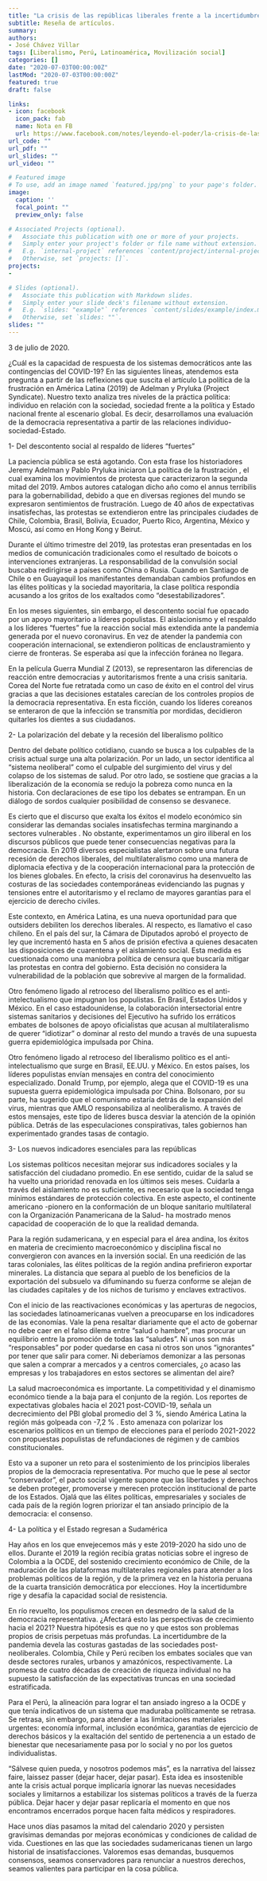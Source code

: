 ```yaml
---
title: "La crisis de las repúblicas liberales frente a la incertidumbre"
subtitle: Reseña de artículos.
summary: 
authors:
- José Chávez Villar
tags: [Liberalismo, Perú, Latinoamérica, Movilización social]
categories: []
date: "2020-07-03T00:00:00Z"
lastMod: "2020-07-03T00:00:00Z"
featured: true
draft: false

links:
- icon: facebook
  icon_pack: fab
  name: Nota en FB
  url: https://www.facebook.com/notes/leyendo-el-poder/la-crisis-de-las-rep%C3%BAblicas-liberales-frente-a-la-incertidumbre/1684789875006813/
url_code: ""
url_pdf: ""
url_slides: ""
url_video: ""

# Featured image
# To use, add an image named `featured.jpg/png` to your page's folder. 
image:
  caption: ''
  focal_point: ""
  preview_only: false

# Associated Projects (optional).
#   Associate this publication with one or more of your projects.
#   Simply enter your project's folder or file name without extension.
#   E.g. `internal-project` references `content/project/internal-project/index.md`.
#   Otherwise, set `projects: []`.
projects:
- 

# Slides (optional).
#   Associate this publication with Markdown slides.
#   Simply enter your slide deck's filename without extension.
#   E.g. `slides: "example"` references `content/slides/example/index.md`.
#   Otherwise, set `slides: ""`.
slides: ""
---
```

3 de julio de 2020.

¿Cuál es la capacidad de respuesta de los sistemas democráticos ante las contingencias del COVID-19? En las siguientes líneas, atendemos esta pregunta a partir de las reflexiones que suscita el artículo La política de la frustración en América Latina (2019) de Adelman y Pryluka (Project Syndicate). Nuestro texto analiza tres niveles de la práctica política: individuo en relación con la sociedad, sociedad frente a la política y Estado nacional frente al escenario global. Es decir, desarrollamos una evaluación de la democracia representativa a partir de las relaciones individuo-sociedad-Estado.

1-	Del descontento social al respaldo de líderes “fuertes”

La paciencia pública se está agotando. Con esta frase los historiadores Jeremy Adelman y Pablo Pryluka iniciaron La política de la frustración , el cual examina los movimientos de protesta que caracterizaron la segunda mitad del 2019. Ambos autores catalogan dicho año como el annus terribilis para la gobernabilidad, debido a que en diversas regiones del mundo se expresaron sentimientos de frustración. Luego de 40 años de expectativas insatisfechas, las protestas se extendieron entre las principales ciudades de Chile, Colombia, Brasil, Bolivia, Ecuador, Puerto Rico, Argentina, México y Moscú, así como en Hong Kong y Beirut. 

Durante el último trimestre del 2019, las protestas eran presentadas en los medios de comunicación tradicionales como el resultado de boicots o intervenciones extranjeras. La responsabilidad de la convulsión social buscaba redirigirse a países como China o Rusia. Cuando en Santiago de Chile o en Guayaquil los manifestantes demandaban cambios profundos en las élites políticas y la sociedad mayoritaria, la clase política respondía acusando a los gritos de los exaltados como “desestabilizadores”.

En los meses siguientes, sin embargo, el descontento social fue opacado por un apoyo mayoritario a líderes populistas. El aislacionismo y el respaldo a los líderes “fuertes” fue la reacción social más extendida ante la pandemia generada por el nuevo coronavirus. En vez de atender la pandemia con cooperación internacional, se extendieron políticas de enclaustramiento y cierre de fronteras. Se esperaba así que la infección foránea no llegara.

En la película Guerra Mundial Z (2013), se representaron las diferencias de reacción entre democracias y autoritarismos frente a una crisis sanitaria. Corea del Norte fue retratada como un caso de éxito en el control del virus gracias a que las decisiones estatales carecían de los controles propios de la democracia representativa. En esta ficción, cuando los líderes coreanos se enteraron de que la infección se transmitía por mordidas, decidieron quitarles los dientes a sus ciudadanos. 

2-	La polarización del debate y la recesión del liberalismo político

Dentro del debate político cotidiano, cuando se busca a los culpables de la crisis actual surge una alta polarización. Por un lado, un sector identifica al “sistema neoliberal” como el culpable del surgimiento del virus y del colapso de los sistemas de salud. Por otro lado, se sostiene que gracias a la liberalización de la economía se redujo la pobreza como nunca en la historia. Con declaraciones de ese tipo los debates se entrampan. En un diálogo de sordos cualquier posibilidad de consenso se desvanece.

Es cierto que el discurso que exalta los éxitos el modelo económico sin considerar las demandas sociales insatisfechas termina marginando a sectores vulnerables . No obstante, experimentamos un giro iliberal en los discursos públicos que puede tener consecuencias negativas para la democracia. En 2019 diversos especialistas alertaron sobre una futura recesión de derechos liberales, del multilateralismo como una manera de diplomacia efectiva y de la cooperación internacional para la protección de los bienes globales. En efecto, la crisis del coronavirus ha desenvuelto las costuras de las sociedades contemporáneas evidenciando las pugnas y tensiones entre el autoritarismo y el reclamo de mayores garantías para el ejercicio de derecho civiles.

Este contexto, en América Latina, es una nueva oportunidad para que outsiders debiliten los derechos liberales. Al respecto, es llamativo el caso chileno. En el país del sur, la Cámara de Diputados aprobó el proyecto de ley que incrementó hasta en 5 años de prisión efectiva a quienes desacaten las disposiciones de cuarentena y el aislamiento social. Esta medida es cuestionada como una maniobra política de censura que buscaría mitigar las protestas en contra del gobierno. Esta decisión no considera la vulnerabilidad de la población que sobrevive al margen de la formalidad.

Otro fenómeno ligado al retroceso del liberalismo político es el anti-intelectualismo que impugnan los populistas. En Brasil, Estados Unidos y México. En el caso estadounidense, la colaboración intersectorial entre sistemas sanitarios y decisiones del Ejecutivo ha sufrido los erráticos embates de bolsones de apoyo oficialistas que acusan al multilateralismo de querer “idiotizar” o dominar al resto del mundo a través de una supuesta guerra epidemiológica impulsada por China.  

Otro fenómeno ligado al retroceso del liberalismo político es el anti-intelectualismo que surge en Brasil, EE.UU. y México. En estos países, los líderes populistas envían mensajes en contra del conocimiento especializado. Donald Trump, por ejemplo, alega que el COVID-19 es una supuesta guerra epidemiológica impulsada por China. Bolsonaro, por su parte, ha sugerido que el comunismo estaría detrás de la expansión del virus, mientras que AMLO responsabiliza al neoliberalismo. A través de estos mensajes, este tipo de líderes busca desviar la atención de la opinión pública. Detrás de las especulaciones conspirativas, tales gobiernos han experimentado grandes tasas de contagio.

3-	Los nuevos indicadores esenciales para las repúblicas 

Los sistemas políticos necesitan mejorar sus indicadores sociales y la satisfacción del ciudadano promedio. En ese sentido, cuidar de la salud se ha vuelto una prioridad renovada en los últimos seis meses. Cuidarla a través del aislamiento no es suficiente, es necesario que la sociedad tenga mínimos estándares de protección colectiva. En este aspecto, el continente americano -pionero en la conformación de un bloque sanitario multilateral con la Organización Panamericana de la Salud- ha mostrado menos capacidad de cooperación de lo que la realidad demanda.

Para la región sudamericana, y en especial para el área andina, los éxitos en materia de crecimiento macroeconómico y disciplina fiscal no convergieron con avances en la inversión social. En una reedición de las taras coloniales, las élites políticas de la región andina prefirieron exportar minerales. La distancia que separa al pueblo de los beneficios de la exportación del subsuelo va difuminando su fuerza conforme se alejan de las ciudades capitales y de los nichos de turismo y enclaves extractivos.

Con el inicio de las reactivaciones económicas y las aperturas de negocios, las sociedades latinoamericanas vuelven a preocuparse en los indicadores de las economías. Vale la pena resaltar diariamente que el acto de gobernar no debe caer en el falso dilema entre “salud o hambre”, mas procurar un equilibrio entre la promoción de todas las “saludes”. Ni unos son más “responsables” por poder quedarse en casa ni otros son unos “ignorantes” por tener que salir para comer. Ni deberíamos demonizar a las personas que salen a comprar a mercados y a centros comerciales, ¿o acaso las empresas y los trabajadores en estos sectores se alimentan del aire?

La salud macroeconómica es importante. La competitividad y el dinamismo económico tiende a la baja para el conjunto de la región. Los reportes de expectativas globales hacia el 2021 post-COVID-19, señala un decrecimiento del PBI global promedio del 3 %, siendo América Latina la región más golpeada con -7,2 % . Esto amenaza con polarizar los escenarios políticos en un tiempo de elecciones para el período 2021-2022 con propuestas populistas de refundaciones de régimen y de cambios constitucionales. 

Esto va a suponer un reto para el sostenimiento de los principios liberales propios de la democracia representativa. Por mucho que le pese al sector “conservador”, el pacto social vigente supone que las libertades y derechos se deben proteger, promoverse y merecen protección institucional de parte de los Estados. Ojalá que las élites políticas, empresariales y sociales de cada país de la región logren priorizar el tan ansiado principio de la democracia: el consenso.

4-	La política y el Estado regresan a Sudamérica

Hay años en los que envejecemos más y este 2019-2020 ha sido uno de ellos. Durante el 2019 la región recibía gratas noticias sobre el ingreso de Colombia a la OCDE, del sostenido crecimiento económico de Chile, de la maduración de las plataformas multilaterales regionales para atender a los problemas políticos de la región, y de la primera vez en la historia peruana de la cuarta transición democrática por elecciones. Hoy la incertidumbre rige y desafía la capacidad social de resistencia.

En río revuelto, los populismos crecen en desmedro de la salud de la democracia representativa. ¿Afectará esto las perspectivas de crecimiento hacia el 2021? Nuestra hipótesis es que no y que estos son problemas propios de crisis perpetuas más profundas. La incertidumbre de la pandemia devela las costuras gastadas de las sociedades post-neoliberales. Colombia, Chile y Perú reciben los embates sociales que van desde sectores rurales, urbanos y amazónicos, respectivamente. La promesa de cuatro décadas de creación de riqueza individual no ha supuesto la satisfacción de las expectativas truncas en una sociedad estratificada.

Para el Perú, la alineación para lograr el tan ansiado ingreso a la OCDE y que tenía indicativos de un sistema que maduraba políticamente se retrasa. Se retrasa, sin embargo, para atender a las limitaciones materiales urgentes: economía informal, inclusión económica, garantías de ejercicio de derechos básicos y la exaltación del sentido de pertenencia a un estado de bienestar que necesariamente pasa por lo social y no por los guetos individualistas.

“Sálvese quien pueda, y nosotros podemos más”, es la narrativa del laissez faire, laissez passer (dejar hacer, dejar pasar). Esta idea es insostenible ante la crisis actual porque implicaría ignorar las nuevas necesidades sociales y limitarnos a estabilizar los sistemas políticos a través de la fuerza pública. Dejar hacer y dejar pasar replicaría el momento en que nos encontramos encerrados porque hacen falta médicos y respiradores.

Hace unos días pasamos la mitad del calendario 2020 y persisten gravísimas demandas por mejoras económicas y condiciones de calidad de vida. Cuestiones en las que las sociedades sudamericanas tienen un largo historial de insatisfacciones. Valoremos esas demandas, busquemos consensos, seamos conservadores para renunciar a nuestros derechos, seamos valientes para participar en la cosa pública. 


